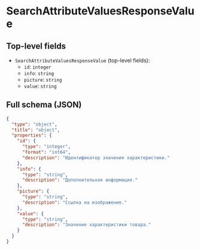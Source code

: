 # SearchAttributeValuesResponseValue

## Top-level fields
- `SearchAttributeValuesResponseValue` (top-level fields):
  - `id`: `integer`
  - `info`: `string`
  - `picture`: `string`
  - `value`: `string`

## Full schema (JSON)
```json
{
  "type": "object",
  "title": "object",
  "properties": {
    "id": {
      "type": "integer",
      "format": "int64",
      "description": "Идентификатор значения характеристики."
    },
    "info": {
      "type": "string",
      "description": "Дополнительная информация."
    },
    "picture": {
      "type": "string",
      "description": "Ссылка на изображение."
    },
    "value": {
      "type": "string",
      "description": "Значение характеристики товара."
    }
  }
}
```
